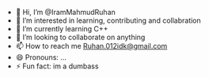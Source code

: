 - 👋 Hi, I’m @IramMahmudRuhan
- 👀 I’m interested in learning, contributing and collabration
- 🌱 I’m currently learning C++
- 💞️ I’m looking to collaborate on anything
- 📫 How to reach me Ruhan.012idk@gmail.com
- 😄 Pronouns: ...
- ⚡ Fun fact: im a dumbass

<!---
IramMahmudRuhan/IramMahmudRuhan is a ✨ special ✨ repository because its `README.md` (this file) appears on your GitHub profile.
You can click the Preview link to take a look at your changes.
--->
